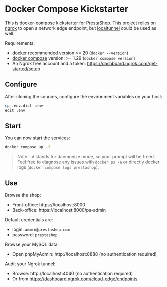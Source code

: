 # Docker Compose Kickstarter

This is docker-compose kickstarter for PrestaShop. This project relies on [ngrok](https://ngrok.com) to open a network edge endpoint,
but [localtunnel](https://github.com/localtunnel/localtunnel) could be used as well.

Requirements:

- [docker](https://www.docker.com) recommended version >= 20 (`docker --version`)
- [docker compose](https://docs.docker.com/compose/) version: >= 1.29 (`docker compose version`)
- An Ngrok free account and a token: https://dashboard.ngrok.com/get-started/setup

## Configure

After cloning the sources, configure the environment variables on your host:

```sh
cp .env.dist .env
edit .env
```

## Start

You can now start the services:

```sh
docker compose up -d
```

> Note: `-d` stands for daemonize mode, so your prompt will be freed. Feel free to diagnose any issues with `docker ps -a` or directly docker logs (`docker compose logs prestashop`).

## Use

Browse the shop:

- Front-office: https://localhost:8000
- Back-office: https://localhost:8000/ps-admin

Default credentials are:

- login: `admin@prestashop.com`
- password: `prestashop`

Browse your MySQL data:

- Open phpMyAdmin: http://localhost:8888 (no authentication required)

Audit your Ngrok tunnel:

- Browse: http://localhost:4040 (no authentication required)
- Or from https://dashboard.ngrok.com/cloud-edge/endpoints
